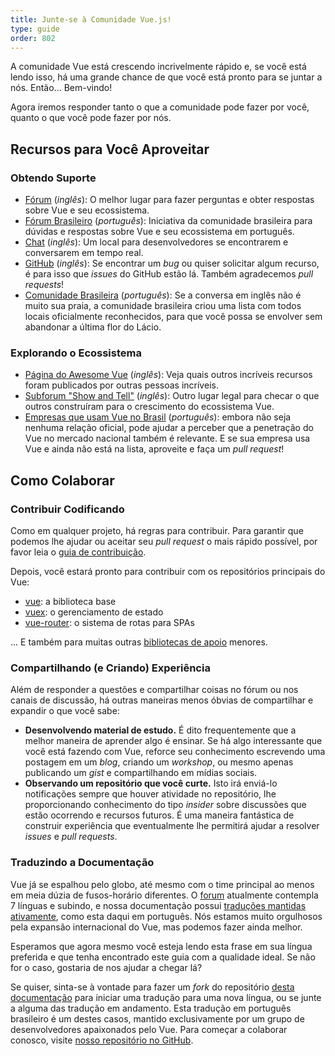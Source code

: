 ```yaml
---
title: Junte-se à Comunidade Vue.js!
type: guide
order: 802
---
```


A comunidade Vue está crescendo incrivelmente rápido e, se você está lendo isso, há uma grande chance de que você está pronto para se juntar a nós. Então... Bem-vindo!

Agora iremos responder tanto o que a comunidade pode fazer por você, quanto o que você pode fazer por nós.

## Recursos para Você Aproveitar

### Obtendo Suporte

- [Fórum](https://forum.vuejs.org/) (_inglês_): O melhor lugar para fazer perguntas e obter respostas sobre Vue e seu ecossistema.
- [Fórum Brasileiro](https://github.com/vuejs-br/forum) (_português_): Iniciativa da comunidade brasileira para dúvidas e respostas sobre Vue e seu ecossistema em português.
- [Chat](https://chat.vuejs.org/) (_inglês_): Um local para desenvolvedores se encontrarem e conversarem em tempo real.
- [GitHub](https://github.com/vuejs) (_inglês_): Se encontrar um _bug_ ou quiser solicitar algum recurso, é para isso que _issues_ do GitHub estão lá. Também agradecemos _pull requests_!
- [Comunidade Brasileira](https://github.com/vuejs-br/comunidades) (_português_): Se a conversa em inglês não é muito sua praia, a comunidade brasileira criou uma lista com todos locais oficialmente reconhecidos, para que você possa se envolver sem abandonar a última flor do Lácio.

### Explorando o Ecossistema

- [Página do Awesome Vue](https://github.com/vuejs/awesome-vue) (_inglês_): Veja quais outros incríveis recursos foram publicados por outras pessoas incríveis.
- [Subforum "Show and Tell"](http://forum.vuejs.org/c/show-and-tell) (_inglês_): Outro lugar legal para checar o que outros construíram para o crescimento do ecossistema Vue.
- [Empresas que usam Vue no Brasil](https://github.com/vuejs-br/empresas-que-usam-vue-no-brasil) (_português_): embora não seja nenhuma relação oficial, pode ajudar a perceber que a penetração do Vue no mercado nacional também é relevante. E se sua empresa usa Vue e ainda não está na lista, aproveite e faça um _pull request_!

## Como Colaborar

### Contribuir Codificando

Como em qualquer projeto, há regras para contribuir. Para garantir que podemos lhe ajudar ou aceitar seu _pull request_ o mais rápido possível, por favor leia o [guia de contribuição](https://github.com/vuejs/vue/blob/dev/.github/CONTRIBUTING.md).

Depois, você estará pronto para contribuir com os repositórios principais do Vue:

- [vue](https://github.com/vuejs/vue): a biblioteca base
- [vuex](https://github.com/vuejs/vuex): o gerenciamento de estado
- [vue-router](https://github.com/vuejs/vue-router): o sistema de rotas para SPAs

... E também para muitas outras [bibliotecas de apoio](https://github.com/vuejs) menores.

### Compartilhando (e Criando) Experiência

Além de responder a questões e compartilhar coisas no fórum ou nos canais de discussão, há outras maneiras menos óbvias de compartilhar e expandir o que você sabe:

- **Desenvolvendo material de estudo.** É dito frequentemente que a melhor maneira de aprender algo é ensinar. Se há algo interessante que você está fazendo com Vue, reforce seu conhecimento escrevendo uma postagem em um _blog_, criando um _workshop_, ou mesmo apenas publicando um _gist_ e compartilhando em mídias sociais.
- **Observando um repositório que você curte.** Isto irá enviá-lo notificações sempre que houver atividade no repositório, lhe proporcionando conhecimento do tipo _insider_ sobre discussões que estão ocorrendo e recursos futuros. É uma maneira fantástica de construir experiência que eventualmente lhe permitirá ajudar a resolver _issues_ e _pull requests_.

### Traduzindo a Documentação

Vue já se espalhou pelo globo, até mesmo com o time principal ao menos em meia dúzia de fusos-horário diferentes. O [forum](http://forum.vuejs.org/) atualmente contempla 7 línguas e subindo, e nossa documentação possui [traduções mantidas ativamente](https://github.com/vuejs/vuejs.org#on-translations), como esta daqui em português. Nós estamos muito orgulhosos pela expansão internacional do Vue, mas podemos fazer ainda melhor.

Esperamos que agora mesmo você esteja lendo esta frase em sua língua preferida e que tenha encontrado este guia com a qualidade ideal. Se não for o caso, gostaria de nos ajudar a chegar lá?

Se quiser, sinta-se à vontade para fazer um _fork_ do repositório [desta documentação](https://github.com/vuejs/vuejs.org/) para iniciar uma tradução para uma nova língua, ou se junte a alguma das tradução em andamento. Esta tradução em português brasileiro é um destes casos, mantido exclusivamente por um grupo de desenvolvedores apaixonados pelo Vue. Para começar a colaborar conosco, visite [nosso repositório no GitHub](https://github.com/vuejs-br/br.vuejs.org/).
